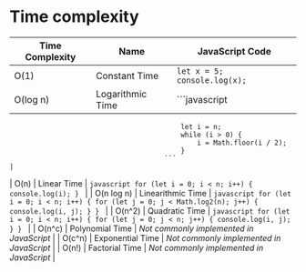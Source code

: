 # Time complexity

| Time Complexity | Name                 | JavaScript Code                                                   |
|-----------------|----------------------|---------------------------------------------------------------------|
| O(1)            | Constant Time        | `let x = 5; console.log(x);`                                       |
| O(log n)        | Logarithmic Time     | ```javascript
                                              let i = n;
                                              while (i > 0) {
                                                  i = Math.floor(i / 2);
                                              }
                                          ```                             |
| O(n)            | Linear Time          | ```javascript
                                              for (let i = 0; i < n; i++) {
                                                  console.log(i);
                                              }
                                          ```                             |
| O(n log n)      | Linearithmic Time    | ```javascript
                                              for (let i = 0; i < n; i++) {
                                                  for (let j = 0; j < Math.log2(n); j++) {
                                                      console.log(i, j);
                                                  }
                                              }
                                          ```                             |
| O(n^2)          | Quadratic Time       | ```javascript
                                              for (let i = 0; i < n; i++) {
                                                  for (let j = 0; j < n; j++) {
                                                      console.log(i, j);
                                                  }
                                              }
                                          ```                             |
| O(n^c)          | Polynomial Time      | *Not commonly implemented in JavaScript*                           |
| O(c^n)          | Exponential Time     | *Not commonly implemented in JavaScript*                           |
| O(n!)           | Factorial Time       | *Not commonly implemented in JavaScript*                           |

